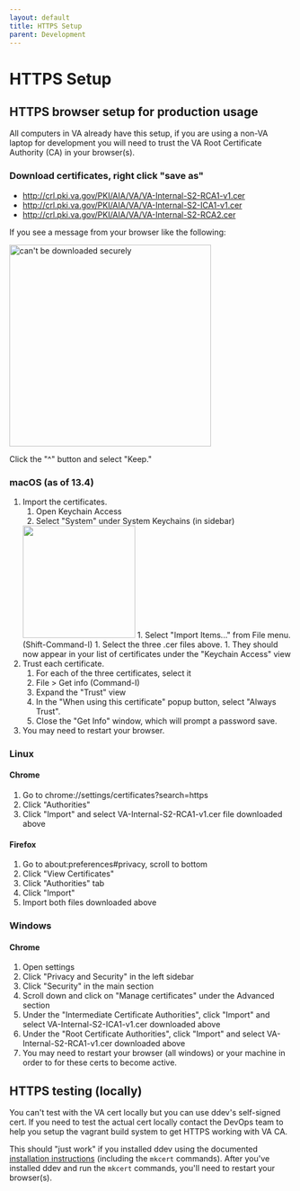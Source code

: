 ```yaml
---
layout: default
title: HTTPS Setup
parent: Development
---
```


# HTTPS Setup

## HTTPS browser setup for production usage
All computers in VA already have this setup, if you are using a non-VA laptop for development you will need to trust the VA Root Certificate Authority (CA) in your browser(s).

### Download certificates, right click "save as"
* http://crl.pki.va.gov/PKI/AIA/VA/VA-Internal-S2-RCA1-v1.cer
* http://crl.pki.va.gov/PKI/AIA/VA/VA-Internal-S2-ICA1-v1.cer
* http://crl.pki.va.gov/PKI/AIA/VA/VA-Internal-S2-RCA2.cer

If you see a message from your browser like the following:

<img width="359" alt="can't be downloaded securely" src="https://user-images.githubusercontent.com/1318579/134514803-40cb27af-f9aa-41d7-9510-cd4169396c69.png">

Click the "^" button and select "Keep."

### macOS (as of 13.4)
1. Import the certificates.
    1. Open Keychain Access
    1. Select "System" under System Keychains (in sidebar)
    <img src="images/macos-keychains.png" height="200">
    1. Select "Import Items..." from File menu. (Shift-Command-I)
    1. Select the three .cer files above.
    1. They should now appear in your list of certificates under the "Keychain Access" view
1. Trust each certificate.
    1. For each of the three certificates, select it
    1. File > Get info (Command-I)
    1. Expand the "Trust" view
    1. In the "When using this certificate" popup button, select "Always Trust".
    1. Close the "Get Info" window, which will prompt a password save.
1. You may need to restart your browser.

### Linux

#### Chrome
1. Go to chrome://settings/certificates?search=https
1. Click "Authorities"
1. Click "Import" and select VA-Internal-S2-RCA1-v1.cer file downloaded above

#### Firefox
1. Go to about:preferences#privacy, scroll to bottom
1. Click "View Certificates"
1. Click "Authorities" tab
1. Click "Import"
1. Import both files downloaded above

### Windows

#### Chrome
1. Open settings
1. Click "Privacy and Security" in the left sidebar
1. Click "Security" in the main section
1. Scroll down and click on "Manage certificates" under the Advanced section
1. Under the "Intermediate Certificate Authorities", click "Import" and select VA-Internal-S2-ICA1-v1.cer downloaded above
1. Under the "Root Certificate Authorities", click "Import" and select VA-Internal-S2-RCA1-v1.cer downloaded above
1. You may need to restart your browser (all windows) or your machine in order to for these certs to become active.

## HTTPS testing (locally)

You can't test with the VA cert locally but you can use ddev's self-signed cert. If you need to test the actual cert locally contact the DevOps team to help you setup the vagrant build system to get HTTPS working with VA CA.

This should "just work" if you installed ddev using the documented [installation instructions](https://ddev.readthedocs.io/en/stable/#installation) (including the `mkcert` commands). After you've installed ddev and run the `mkcert` commands, you'll need to restart your browser(s).
